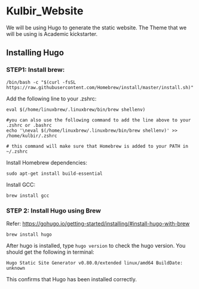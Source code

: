 # Kulbir_Website

We will be using Hugo to generate the static website. The Theme that we will be using is Academic kickstarter.

## Installing Hugo

### STEP1: Install brew:
```
/bin/bash -c "$(curl -fsSL https://raw.githubusercontent.com/Homebrew/install/master/install.sh)"
```

Add the following line to your .zshrc:
```
eval $(/home/linuxbrew/.linuxbrew/bin/brew shellenv)

#you can also use the following command to add the line above to your .zshrc or .bashrc
echo '\neval $(/home/linuxbrew/.linuxbrew/bin/brew shellenv)' >> /home/kulbir/.zshrc

# this command will make sure that Homebrew is added to your PATH in ~/.zshrc 
```
Install Homebrew dependencies:
```
sudo apt-get install build-essential
```
Install GCC:
```
brew install gcc
```

### STEP 2: Install Hugo using Brew
Refer: https://gohugo.io/getting-started/installing/#install-hugo-with-brew 
```
brew install hugo
```
After hugo is installed, type ```hugo version``` to check the hugo version.
You should get the following in terminal:
```
Hugo Static Site Generator v0.80.0/extended linux/amd64 BuildDate: unknown
```
This confirms that Hugo has been installed correctly.













